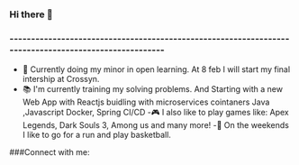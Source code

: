 ### Hi there 👋


### -----------------------------------------------------------------------------------------------------
  - 🏫 Currently doing my minor in open learning.  At 8 feb  I will start my final intership at Crossyn.
  - 📚 I'm currently training my solving problems. And Starting with a new Web App with Reactjs buidling with microservices cointaners Java ,Javascript Docker, Spring CI/CD 
  -🎮 I also like to play games like: Apex Legends, Dark Souls 3, Among us and many more!
  -🌲 On the weekends I like to go for a run and play basketball.


###Connect with me:
